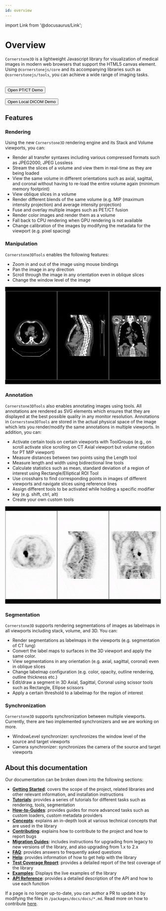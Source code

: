 ```yaml
---
id: overview
---
```


import Link from '@docusaurus/Link';

# Overview

`Cornerstone3D` is a lightweight Javascript library for visualization of medical images in modern web browsers that support the HTML5 canvas element.
Using `@cornerstonejs/core` and its accompanying libraries such as `@cornerstonejs/tools`, you can achieve a wide range of imaging tasks.

<br/>

<Link target={"_blank"} to="/live-examples/petCT.html">
    <button id="open-ptct-button">
        Open PT/CT Demo
    </button>
</Link>

<br/>
<br/>

<Link target={"_blank"} to="/live-examples/local.html">
    <button id="open-ptct-button">
        Open Local DICOM Demo
    </button>
</Link>

## Features

### Rendering

Using the new `Cornerstone3D` rendering engine and its Stack and Volume viewports, you can:

- Render all transfer syntaxes including various compressed formats such as JPEG2000, JPEG Lossless
- Stream the slices of a volume and view them in real-time as they are being loaded
- View the same volume in different orientations such as axial, sagittal, and coronal without having to re-load the entire volume again (minimum memory footprint)
- View oblique slices in a volume
- Render different blends of the same volume (e.g. MIP (maximum intensity projection) and average intensity projection)
- Fuse and overlay multiple images such as PET/CT fusion
- Render color images and render them as a volume
- Fall back to CPU rendering when GPU rendering is not available
- Change calibration of the images by modifying the metadata for the viewport (e.g. pixel spacing)

### Manipulation

`Cornerstone3DTools` enables the following features:

- Zoom in and out of the image using mouse bindings
- Pan the image in any direction
- Scroll through the image in any orientation even in oblique slices
- Change the window level of the image

![](../assets/overview-manipulation.gif)

### Annotation

`Cornerstone3DTools` also enables annotating images using tools. All annotations are
rendered as SVG elements which ensures that they are displayed at the best possible quality
in any monitor resolution. Annotations in `Cornerstone3DTools` are stored
in the actual physical space of the image which lets you render/modify the same annotations in multiple viewports.
In addition, you can:

- Activate certain tools on certain viewports with ToolGroups (e.g., on scroll activate slice scrolling on CT Axial viewport but volume rotation for PT MIP viewport)
- Measure distances between two points using the Length tool
- Measure length and width using bidirectional line tools
- Calculate statistics such as mean, standard deviation of a region of interest using Rectangle/Elliptical ROI Tool
- Use crosshairs to find corresponding points in images of different viewports and navigate slices using reference lines
- Assign different tools to be activated while holding a specific modifier key (e.g. shift, ctrl, alt)
- Create your own custom tools

![](../assets/overview-annotation.gif)

### Segmentation

`Cornerstone3D` supports rendering segmentations of images as labelmaps in all viewports including stack, volume, and 3D.
You can:

- Render segmentations as labelmaps in the viewports (e.g. segmentation of CT lung)
- Convert the label maps to surfaces in the 3D viewport and apply the same color.
- View segmentations in any orientation (e.g. axial, sagittal, coronal) even in oblique slices
- Change labelmap configuration (e.g. color, opacity, outline rendering, outline thickness etc.)
- Edit/draw a segment in 3D Axial, Sagittal, Coronal using scissor tools such as Rectangle, Ellipse scissors
- Apply a certain threshold to a labelmap for the region of interest

### Synchronization

`Cornerstone3D` supports synchronization between multiple viewports. Currently, there
are two implemented synchronizers and we are working on more.

- WindowLevel synchronizer: synchronizes the window level of the source and target viewports
- Camera synchronizer: synchronizes the camera of the source and target viewports

## About this documentation

Our documentation can be broken down into the following sections:

- [**Getting Started**](/docs/category/getting-started): covers the scope of the project, related libraries and other relevant information, and installation instructions
- [**Tutorials**](/docs/category/tutorials): provides a series of tutorials for different tasks such as rendering, tools, segmentation
- [**How-to-Guides**](/docs/category/how-to-guides): provides guides for more advanced tasks such as custom loaders, custom metadata providers
- [**Concepts**](/docs/category/concepts): explains an in-depth look at various technical concepts that are used in the library
- [**Contributing**](/docs/category/contributing/): explains how to contribute to the project and how to report bugs
- [**Migration Guides**](/docs/migrationGuides): includes instructions for upgrading from legacy to new versions of the library, and also upgrading from 1.x to 2.x
- [**FAQ**](/docs/faq): provides answers to frequently asked questions
- [**Help**](/docs/help): provides information of how to get help with the library
- [**Test Coverage Report**](/test-coverage/): provides a detailed report of the test coverage of the library
- [**Examples**](/docs/examples): Displays the live examples of the library
- [**API Reference**](/api): provides a detailed description of the API and how to use each function

If a page is no longer up-to-date, you can author a PR to update it by modifying
the files in `/packages/docs/docs/*.md`. Read more on how to contribute [here](../contribute/pull-request.md).
